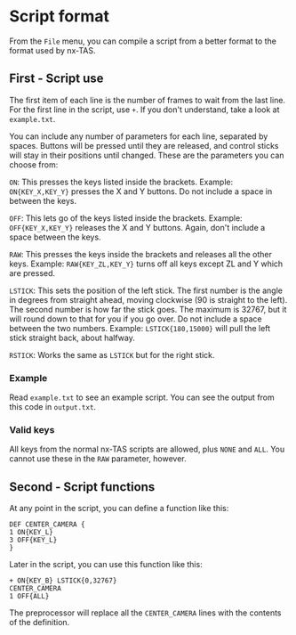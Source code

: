 # Script format

From the `File` menu, you can compile a script from a better format to the format used by nx-TAS.

## First - Script use

The first item of each line is the number of frames to wait from the last line. For the first line in the script, use `+`. If you don't understand, take a look at `example.txt`.

You can include any number of parameters for each line, separated by spaces. Buttons will be pressed until they are released, and control sticks will stay in their positions until changed. These are the parameters you can choose from:

`ON`: This presses the keys listed inside the brackets. Example: `ON{KEY_X,KEY_Y}` presses the X and Y buttons. Do not include a space in between the keys.

`OFF`: This lets go of the keys listed inside the brackets. Example: `OFF{KEY_X,KEY_Y}` releases the X and Y buttons. Again, don't include a space between the keys.

`RAW`: This presses the keys inside the brackets and releases all the other keys. Example: `RAW{KEY_ZL,KEY_Y}` turns off all keys except ZL and Y which are pressed.

`LSTICK`: This sets the position of the left stick. The first number is the angle in degrees from straight ahead, moving clockwise (90 is straight to the left). The second number is how far the stick goes. The maximum is 32767, but it will round down to that for you if you go over. Do not include a space between the two numbers. Example: `LSTICK{180,15000}` will pull the left stick straight back, about halfway.

`RSTICK`: Works the same as `LSTICK` but for the right stick.

### Example

Read `example.txt` to see an example script. You can see the output from this code in `output.txt`.

### Valid keys

All keys from the normal nx-TAS scripts are allowed, plus `NONE` and `ALL`. You cannot use these in the `RAW` parameter, however.

## Second - Script functions

At any point in the script, you can define a function like this:

```
DEF CENTER_CAMERA {
1 ON{KEY_L}
3 OFF{KEY_L}
}
```

Later in the script, you can use this function like this:

```
+ ON{KEY_B} LSTICK{0,32767}
CENTER_CAMERA
1 OFF{ALL}
```

The preprocessor will replace all the `CENTER_CAMERA` lines with the contents of the definition.
